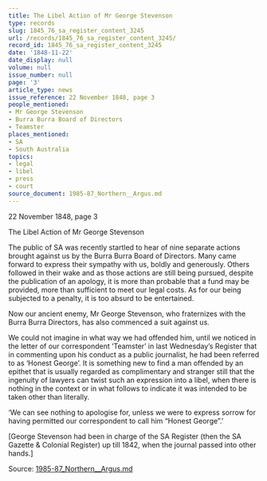 ```yaml
---
title: The Libel Action of Mr George Stevenson
type: records
slug: 1845_76_sa_register_content_3245
url: /records/1845_76_sa_register_content_3245/
record_id: 1845_76_sa_register_content_3245
date: '1848-11-22'
date_display: null
volume: null
issue_number: null
page: '3'
article_type: news
issue_reference: 22 November 1848, page 3
people_mentioned:
- Mr George Stevenson
- Burra Burra Board of Directors
- Teamster
places_mentioned:
- SA
- South Australia
topics:
- legal
- libel
- press
- court
source_document: 1985-87_Northern__Argus.md
---
```


22 November 1848, page 3

The Libel Action of Mr George Stevenson

The public of SA was recently startled to hear of nine separate actions brought against us by the Burra Burra Board of Directors.  Many came forward to express their sympathy with us, boldly and generously.  Others followed in their wake and as those actions are still being pursued, despite the publication of an apology, it is more than probable that a fund may be provided, more than sufficient to meet our legal costs.  As for our being subjected to a penalty, it is too absurd to be entertained.

Now our ancient enemy, Mr George Stevenson, who fraternizes with the Burra Burra Directors, has also commenced a suit against us.

We could not imagine in what way we had offended him, until we noticed in the letter of our correspondent ‘Teamster’ in last Wednesday’s Register that in commenting upon his conduct as a public journalist, he had been referred to as ‘Honest George’.  It is something new to find a man offended by an epithet that is usually regarded as complimentary and stranger still that the ingenuity of lawyers can twist such an expression into a libel, when there is nothing in the context or in what follows to indicate it was intended to be taken other than literally.

‘We can see nothing to apologise for, unless we were to express sorrow for having permitted our correspondent to call him “Honest George”.’

[George Stevenson had been in charge of the SA Register (then the SA Gazette & Colonial Register) up till 1842, when the journal passed into other hands.]


Source: [1985-87_Northern__Argus.md](/downloads/markdown/1985-87_Northern__Argus.md)
